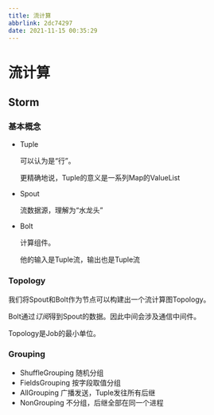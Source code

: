 ```yaml
---
title: 流计算
abbrlink: 2dc74297
date: 2021-11-15 00:35:29
---
```

# 流计算
## Storm
### 基本概念
- Tuple
  
  可以认为是“行”。

  更精确地说，Tuple的意义是一系列Map的ValueList

- Spout
  
  流数据源，理解为“水龙头”

- Bolt
  
  计算组件。

  他的输入是Tuple流，输出也是Tuple流

### Topology

我们将Spout和Bolt作为节点可以构建出一个流计算图Topology。

Bolt通过*订阅*得到Spout的数据。因此中间会涉及通信中间件。

Topology是Job的最小单位。

### Grouping
- ShuffleGrouping 随机分组
- FieldsGrouping 按字段取值分组
- AllGrouping 广播发送，Tuple发往所有后继
- NonGrouping 不分组，后继全部在同一个进程


